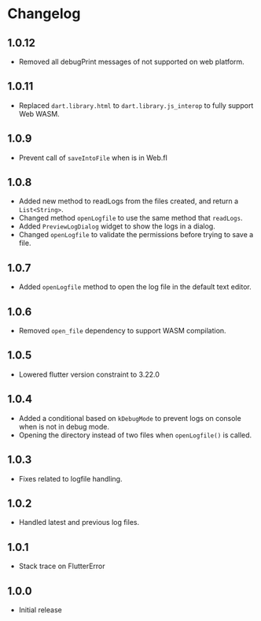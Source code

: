 # Changelog

## 1.0.12

- Removed all debugPrint messages of not supported on web platform.

## 1.0.11

- Replaced `dart.library.html` to `dart.library.js_interop` to fully support Web WASM.

## 1.0.9

- Prevent call of `saveIntoFile` when is in Web.fl

## 1.0.8

- Added new method to readLogs from the files created, and return a `List<String>`.
- Changed method `openLogfile` to use the same method that `readLogs`.
- Added `PreviewLogDialog` widget to show the logs in a dialog.
- Changed `openLogfile` to validate the permissions before trying to save a file.

## 1.0.7

- Added `openLogfile` method to open the log file in the default text editor.

## 1.0.6

- Removed `open_file` dependency to support WASM compilation.

## 1.0.5

- Lowered flutter version constraint to 3.22.0

## 1.0.4

- Added a conditional based on `kDebugMode` to prevent logs on console when is not in debug mode.
- Opening the directory instead of two files when `openLogfile()` is called.

## 1.0.3

- Fixes related to logfile handling.

## 1.0.2

- Handled latest and previous log files.

## 1.0.1

- Stack trace on FlutterError

## 1.0.0

- Initial release
